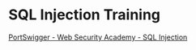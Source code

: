 # SQL Injection Training

[PortSwigger - Web Security Academy - SQL Injection](https://portswigger.net/web-security/sql-injection)

